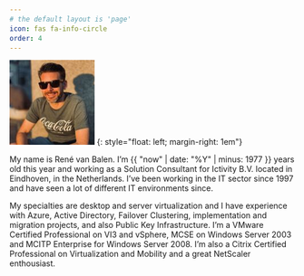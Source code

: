 ```yaml
---
# the default layout is 'page'
icon: fas fa-info-circle
order: 4
---
```


![René <](../assets/images/IMG_8086-150x150.jpg)
{: style="float: left; margin-right: 1em"}

My name is René van Balen. I’m {{ "now" | date: "%Y" | minus: 1977 }} years old this year and working as a Solution Consultant for Ictivity B.V. located in Eindhoven, in the Netherlands. I’ve been working in the IT sector since 1997 and have seen a lot of different IT environments since.

My specialties are desktop and server virtualization and I have experience with Azure, Active Directory, Failover Clustering, implementation and migration projects, and also Public Key Infrastructure. I’m a VMware Certified Professional on VI3 and vSphere, MCSE on Windows Server 2003 and MCITP Enterprise for Windows Server 2008. I’m also a Citrix Certified Professional on Virtualization and Mobility and a great NetScaler enthousiast.
